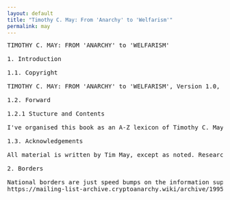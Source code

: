 ```yaml
---
layout: default
title: "Timothy C. May: From 'Anarchy' to 'Welfarism'"
permalink: may
---
```

<pre class="col">
TIMOTHY C. MAY: FROM 'ANARCHY' to 'WELFARISM'

1. Introduction

1.1. Copyright

TIMOTHY C. MAY: FROM 'ANARCHY' to 'WELFARISM', Version 1.0, 2022-05-20. No rights reserved. Please use as you like and kindly link to the original page or the print edition. Please include TIMOTHY C. MAY whenever quoting him from this book. Tim asks in his Cyphernomicon not to put any other name on his words but his, and we ought to respect that.

1.2. Forward

1.2.1 Stucture and Contents

I've organised this book as an A-Z lexicon of Timothy C. May's most interesting, insightful, and inflammatory online email and forum writing. This writing spans the course of over a decade as has hithero been difficult to access because it is scattered across thousands of emails on old forum archives. I've left out his stand-alone pieces like The Crypto-Anarchist Manifesto or the Cyphernomicon because they are better read in their entirety on their own.

1.3. Acknowledgements 

All material is written by Tim May, except as noted. Research, compilation, forward and editing by 0x000m. This work could not have been done without access to the Cypherpunk Mailing List plaintext archives of Ryan Lackey and their stylized archive on https://cryptoanarchy.wiki/ by Tom Busby.

2. Borders

National borders are just speed bumps on the information superhighway.
https://mailing-list-archive.cryptoanarchy.wiki/archive/1995/08/096910121e38037aef2b4b9bb6400ee771c7ce372222b3a596adddd9add4d577/


</pre>


